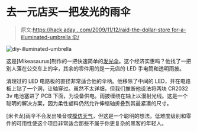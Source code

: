 # 去一元店买一把发光的雨伞

> 原文:[https://hack aday . com/2009/11/12/raid-the-dollar-store for-a-illuminated-umbrella 伞/](https://hackaday.com/2009/11/12/raid-the-dollar-store-for-an-illuminated-umbrella/)

![diy-illuminated-umbrella](../Images/3cb8458803461aafb41f4e30e0e53f1c.png "diy-illuminated-umbrella")

这是[Mikeasaurus]制作的一把快速简单的[发光伞](http://www.instructables.com/id/umbrella-light/)。这个经济实惠吗？他找了一把别人落在公交车上的伞，其余的零件用的是一元店的 LED 手电筒和透明雨披。

清理过的 LED 电路板的直径非常适合他的伞柄。他移除了中间的 LED，并在电路板上钻了一个洞，让轴穿过。虽然不太详细，但我们推断他设法将两块 CR2032 3v 电池塞进了 PCB 下面，为设备供电。雨披缠绕在轴上以漫射光线。这是一个聪明的解决方案，因为柔性塑料仍然允许伸缩轴折叠到其最紧凑的尺寸。

[米卡龙]雨伞不会发出噪音或[模仿天气](http://hackaday.com/2007/03/09/world-weather-umbrella/)，但这是一个聪明的想法。低难度级别和零件的可用性使这个项目非常适合那些不属于你更复杂的黑客的年轻人。